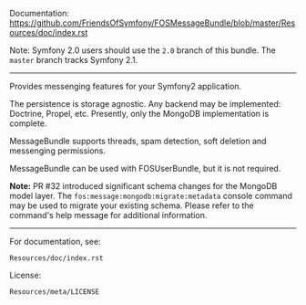 Documentation: https://github.com/FriendsOfSymfony/FOSMessageBundle/blob/master/Resources/doc/index.rst

Note: Symfony 2.0 users should use the `2.0` branch of this bundle. The `master` branch tracks Symfony 2.1.

---

Provides messenging features for your Symfony2 application.

The persistence is storage agnostic. Any backend may be implemented: Doctrine, Propel, etc.
Presently, only the MongoDB implementation is complete.

MessageBundle supports threads, spam detection, soft deletion and messenging permissions.

MessageBundle can be used with FOSUserBundle, but it is not required.

**Note:** PR #32 introduced significant schema changes for the MongoDB model
layer. The ``fos:message:mongodb:migrate:metadata`` console command may be
used to migrate your existing schema. Please refer to the command's help message
for additional information.

---

For documentation, see:

    Resources/doc/index.rst

License:

    Resources/meta/LICENSE

